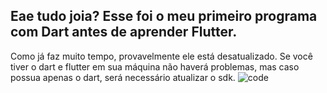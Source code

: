 ## Eae tudo joia? Esse foi o meu primeiro programa com Dart antes de aprender Flutter. 
Como já faz muito tempo, provavelmente ele está desatualizado. Se você tiver o dart e flutter em sua máquina não haverá problemas, mas caso possua apenas o dart, será necessário atualizar o sdk.
![code](https://user-images.githubusercontent.com/82906621/132120728-77954ef4-e357-45b3-8021-0ebae34ed316.png)

